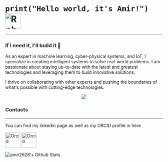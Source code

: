 
# `print("Hello world, it's Amir!")` <img src="https://raw.githubusercontent.com/Tarikul-Islam-Anik/Animated-Fluent-Emojis/master/Emojis/Smilies/Robot.png" alt="Robot" width="50" height="50" />
---

### If I need it, I'll build it 🦾

As an expert in machine learning, cyber-physical systems, and IoT, I specialize in creating intelligent systems to solve real-world problems. I am passionate about staying up-to-date with the latest and greatest technologies and leveraging them to build innovative solutions.

I thrive on collaborating with other experts and pushing the boundaries of what's possible with cutting-edge technologies.

<p align="center">
  <a href="https://github.com/amir2628">
    <img src="https://skillicons.dev/icons?i=git,py,matlab,docker,aws,tensorflow,linux,vscode,androidstudio,flutter" />
  </a>
</p>

### Contacts
---
You can find my linkedin page as well as my ORCID profile in here

[<img align="center" alt="Orcid" width="48px" src="https://user-images.githubusercontent.com/56083377/219612673-0ded6209-1d0e-47a6-93d8-a13f4f972da4.svg" />](https://orcid.org/0000-0001-5671-3710)   [<img align="center" alt="Orcid" width="48px" src="https://user-images.githubusercontent.com/56083377/219613739-82611ccd-04a5-4d66-bd1d-e79760ee7859.png" />](https://www.linkedin.com/in/amir-bahrami-0921a697)

<p>
</p>
<p>
</p>

<img align="left" alt="amir2628's Github Stats" src="https://github-readme-stats.vercel.app/api?username=amir2628&show_icons=true&hide_border=true&theme=buefy" />

